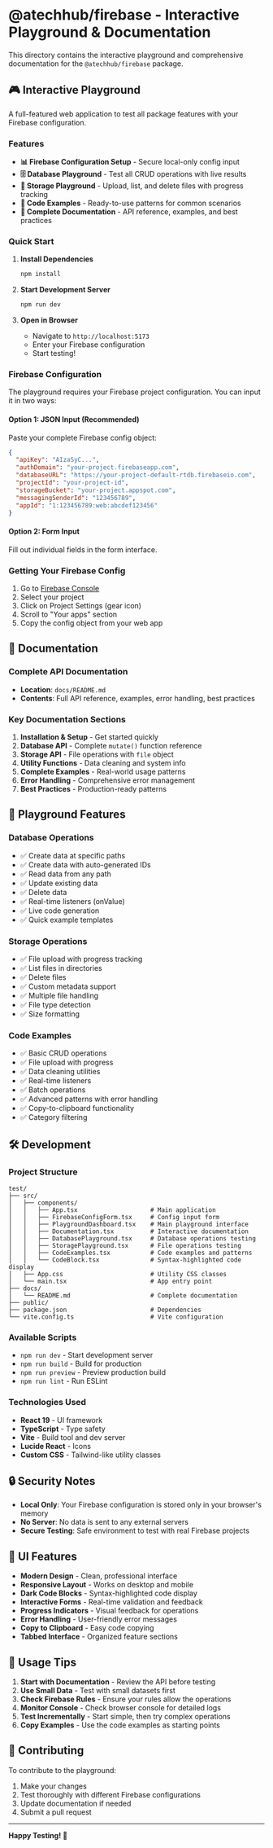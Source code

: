 # @atechhub/firebase - Interactive Playground & Documentation

This directory contains the interactive playground and comprehensive documentation for the `@atechhub/firebase` package.

## 🎮 Interactive Playground

A full-featured web application to test all package features with your Firebase configuration.

### Features

- **📊 Firebase Configuration Setup** - Secure local-only config input
- **🗄️ Database Playground** - Test all CRUD operations with live results
- **📁 Storage Playground** - Upload, list, and delete files with progress tracking
- **📝 Code Examples** - Ready-to-use patterns for common scenarios
- **📖 Complete Documentation** - API reference, examples, and best practices

### Quick Start

1. **Install Dependencies**

   ```bash
   npm install
   ```

2. **Start Development Server**

   ```bash
   npm run dev
   ```

3. **Open in Browser**
   - Navigate to `http://localhost:5173`
   - Enter your Firebase configuration
   - Start testing!

### Firebase Configuration

The playground requires your Firebase project configuration. You can input it in two ways:

#### Option 1: JSON Input (Recommended)

Paste your complete Firebase config object:

```json
{
  "apiKey": "AIzaSyC...",
  "authDomain": "your-project.firebaseapp.com",
  "databaseURL": "https://your-project-default-rtdb.firebaseio.com",
  "projectId": "your-project-id",
  "storageBucket": "your-project.appspot.com",
  "messagingSenderId": "123456789",
  "appId": "1:123456789:web:abcdef123456"
}
```

#### Option 2: Form Input

Fill out individual fields in the form interface.

### Getting Your Firebase Config

1. Go to [Firebase Console](https://console.firebase.google.com/)
2. Select your project
3. Click on Project Settings (gear icon)
4. Scroll to "Your apps" section
5. Copy the config object from your web app

## 📖 Documentation

### Complete API Documentation

- **Location**: `docs/README.md`
- **Contents**: Full API reference, examples, error handling, best practices

### Key Documentation Sections

1. **Installation & Setup** - Get started quickly
2. **Database API** - Complete `mutate()` function reference
3. **Storage API** - File operations with `file` object
4. **Utility Functions** - Data cleaning and system info
5. **Complete Examples** - Real-world usage patterns
6. **Error Handling** - Comprehensive error management
7. **Best Practices** - Production-ready patterns

## 🎯 Playground Features

### Database Operations

- ✅ Create data at specific paths
- ✅ Create data with auto-generated IDs
- ✅ Read data from any path
- ✅ Update existing data
- ✅ Delete data
- ✅ Real-time listeners (onValue)
- ✅ Live code generation
- ✅ Quick example templates

### Storage Operations

- ✅ File upload with progress tracking
- ✅ List files in directories
- ✅ Delete files
- ✅ Custom metadata support
- ✅ Multiple file handling
- ✅ File type detection
- ✅ Size formatting

### Code Examples

- ✅ Basic CRUD operations
- ✅ File upload with progress
- ✅ Data cleaning utilities
- ✅ Real-time listeners
- ✅ Batch operations
- ✅ Advanced patterns with error handling
- ✅ Copy-to-clipboard functionality
- ✅ Category filtering

## 🛠️ Development

### Project Structure

```
test/
├── src/
│   ├── components/
│   │   ├── App.tsx                    # Main application
│   │   ├── FirebaseConfigForm.tsx     # Config input form
│   │   ├── PlaygroundDashboard.tsx    # Main playground interface
│   │   ├── Documentation.tsx          # Interactive documentation
│   │   ├── DatabasePlayground.tsx     # Database operations testing
│   │   ├── StoragePlayground.tsx      # File operations testing
│   │   ├── CodeExamples.tsx           # Code examples and patterns
│   │   └── CodeBlock.tsx              # Syntax-highlighted code display
│   ├── App.css                        # Utility CSS classes
│   └── main.tsx                       # App entry point
├── docs/
│   └── README.md                      # Complete documentation
├── public/
├── package.json                       # Dependencies
└── vite.config.ts                     # Vite configuration
```

### Available Scripts

- `npm run dev` - Start development server
- `npm run build` - Build for production
- `npm run preview` - Preview production build
- `npm run lint` - Run ESLint

### Technologies Used

- **React 19** - UI framework
- **TypeScript** - Type safety
- **Vite** - Build tool and dev server
- **Lucide React** - Icons
- **Custom CSS** - Tailwind-like utility classes

## 🔒 Security Notes

- **Local Only**: Your Firebase configuration is stored only in your browser's memory
- **No Server**: No data is sent to any external servers
- **Secure Testing**: Safe environment to test with real Firebase projects

## 🎨 UI Features

- **Modern Design** - Clean, professional interface
- **Responsive Layout** - Works on desktop and mobile
- **Dark Code Blocks** - Syntax-highlighted code display
- **Interactive Forms** - Real-time validation and feedback
- **Progress Indicators** - Visual feedback for operations
- **Error Handling** - User-friendly error messages
- **Copy to Clipboard** - Easy code copying
- **Tabbed Interface** - Organized feature sections

## 📝 Usage Tips

1. **Start with Documentation** - Review the API before testing
2. **Use Small Data** - Test with small datasets first
3. **Check Firebase Rules** - Ensure your rules allow the operations
4. **Monitor Console** - Check browser console for detailed logs
5. **Test Incrementally** - Start simple, then try complex operations
6. **Copy Examples** - Use the code examples as starting points

## 🤝 Contributing

To contribute to the playground:

1. Make your changes
2. Test thoroughly with different Firebase configurations
3. Update documentation if needed
4. Submit a pull request

---

**Happy Testing! 🚀**
